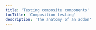 ```yaml
---
title: 'Testing composite components'
tocTitle: 'Composition testing'
description: 'The anatomy of an addon'
---
```

